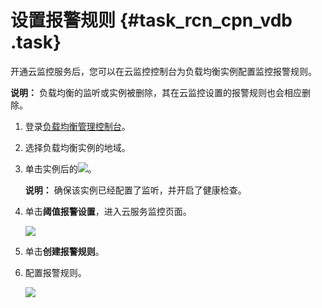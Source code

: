 # 设置报警规则 {#task_rcn_cpn_vdb .task}

开通云监控服务后，您可以在云监控控制台为负载均衡实例配置监控报警规则。

**说明：** 负载均衡的监听或实例被删除，其在云监控设置的报警规则也会相应删除。

1.  登录[负载均衡管理控制台](https://slb.console.aliyun.com)。 
2.  选择负载均衡实例的地域。 
3.  单击实例后的![](http://static-aliyun-doc.oss-cn-hangzhou.aliyuncs.com/assets/img/15691/15421814827338_zh-CN.png)。 

    **说明：** 确保该实例已经配置了监听，并开启了健康检查。

4.  单击**阈值报警设置**，进入云服务监控页面。 

    ![](http://static-aliyun-doc.oss-cn-hangzhou.aliyuncs.com/assets/img/4154/15421814822606_zh-CN.png)

5.  单击**创建报警规则**。 
6.  配置报警规则。 

    ![](http://static-aliyun-doc.oss-cn-hangzhou.aliyuncs.com/assets/img/4154/15421814822611_zh-CN.png)


